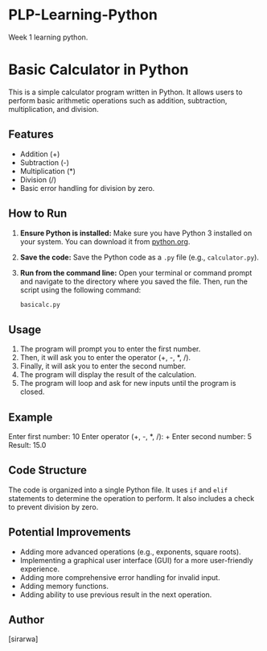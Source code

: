 # PLP-Learning-Python
Week 1 learning python.
# Basic Calculator in Python

This is a simple calculator program written in Python. It allows users to perform basic arithmetic operations such as addition, subtraction, multiplication, and division.

## Features

* Addition (+)
* Subtraction (-)
* Multiplication (*)
* Division (/)
* Basic error handling for division by zero.

## How to Run

1.  **Ensure Python is installed:** Make sure you have Python 3 installed on your system. You can download it from [python.org](https://www.python.org/).
2.  **Save the code:** Save the Python code as a `.py` file (e.g., `calculator.py`).
3.  **Run from the command line:** Open your terminal or command prompt and navigate to the directory where you saved the file. Then, run the script using the following command:

    ```bash
    basicalc.py
    ```

## Usage

1.  The program will prompt you to enter the first number.
2.  Then, it will ask you to enter the operator (+, -, \*, /).
3.  Finally, it will ask you to enter the second number.
4.  The program will display the result of the calculation.
5. The program will loop and ask for new inputs until the program is closed.

## Example
Enter first number: 10
Enter operator (+, -, *, /): +
Enter second number: 5
Result: 15.0


## Code Structure

The code is organized into a single Python file. It uses `if` and `elif` statements to determine the operation to perform. It also includes a check to prevent division by zero.

## Potential Improvements

* Adding more advanced operations (e.g., exponents, square roots).
* Implementing a graphical user interface (GUI) for a more user-friendly experience.
* Adding more comprehensive error handling for invalid input.
* Adding memory functions.
* Adding ability to use previous result in the next operation.

## Author

[sirarwa]

